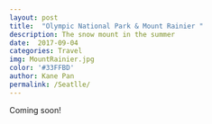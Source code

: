```yaml
---
layout: post
title:  "Olympic National Park & Mount Rainier "
description: The snow mount in the summer
date:  2017-09-04 
categories: Travel
img: MountRainier.jpg
color: '#33FFBD'
author: Kane Pan
permalink: /Seatlle/
---
```


Coming soon!